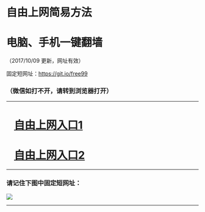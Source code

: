 ﻿# 自由上网简易方法

# 电脑、手机一键翻墙

（2017/10/09 更新，网址有效）

固定短网址：https://git.io/free99

### （微信如打不开，请转到浏览器打开）


***





# &nbsp;&nbsp; <a href="http://ft1252624408.fwq-tz-1001.info/fwqtz01.html?t=100900112274 " target="_blank">自由上网入口1</a>
# &nbsp;&nbsp; <a href="http://ft2837624894.fwq-tz-1002.info/fwqtz02.html?t=100900125886 " target="_blank">自由上网入口2</a>
***

### 请记住下图中固定短网址：

<img src="https://s3-us-west-2.amazonaws.com/fwq-1001/yjfq-20170905okok.png" /> 


***

